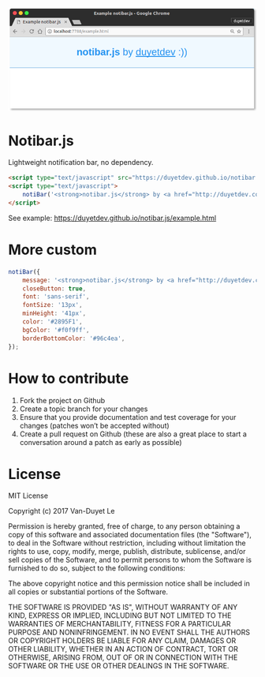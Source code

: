 ![](example.png)

# Notibar.js
Lightweight notification bar, no dependency.

```html
<script type="text/javascript" src="https://duyetdev.github.io/notibar.js/notibar.js"></script>
<script type="text/javascript">
	notiBar('<strong>notibar.js</strong> by <a href="http://duyetdev.com">duyetdev</a>  :))');
</script>
```

See example: https://duyetdev.github.io/notibar.js/example.html

# More custom

```js
notiBar({
	message: '<strong>notibar.js</strong> by <a href="http://duyetdev.com">duyetdev</a>  :))',
	closeButton: true,
	font: 'sans-serif',
	fontSize: '13px',
	minHeight: '41px',
	color: '#2895F1',
	bgColor: '#f0f9ff',
	borderBottomColor: '#96c4ea',
});
```

# How to contribute

1. Fork the project on Github
2. Create a topic branch for your changes
3. Ensure that you provide documentation and test coverage for your changes (patches won’t be accepted without)
4. Create a pull request on Github (these are also a great place to start a conversation around a patch as early as possible)


# License

MIT License

Copyright (c) 2017 Van-Duyet Le

Permission is hereby granted, free of charge, to any person obtaining a copy of this software and associated documentation files (the "Software"), to deal in the Software without restriction, including without limitation the rights to use, copy, modify, merge, publish, distribute, sublicense, and/or sell copies of the Software, and to permit persons to whom the Software is furnished to do so, subject to the following conditions:

The above copyright notice and this permission notice shall be included in all copies or substantial portions of the Software.

THE SOFTWARE IS PROVIDED "AS IS", WITHOUT WARRANTY OF ANY KIND, EXPRESS OR IMPLIED, INCLUDING BUT NOT LIMITED TO THE WARRANTIES OF MERCHANTABILITY, FITNESS FOR A PARTICULAR PURPOSE AND NONINFRINGEMENT. IN NO EVENT SHALL THE AUTHORS OR COPYRIGHT HOLDERS BE LIABLE FOR ANY CLAIM, DAMAGES OR OTHER LIABILITY, WHETHER IN AN ACTION OF CONTRACT, TORT OR OTHERWISE, ARISING FROM, OUT OF OR IN CONNECTION WITH THE SOFTWARE OR THE USE OR OTHER DEALINGS IN THE SOFTWARE.